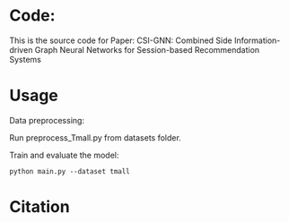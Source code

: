# Code:
This is the source code for Paper: CSI-GNN: Combined Side Information-driven Graph Neural Networks for Session-based Recommendation Systems

# Usage
Data preprocessing:

Run preprocess_Tmall.py from datasets folder.


Train and evaluate the model:
```
python main.py --dataset tmall
```

 # Citation
